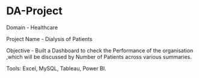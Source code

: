 # DA-Project
Domain - Healthcare

Project Name - Dialysis of Patients


Objective - Built a Dashboard to check the Performance of the organisation ,which will
be discussed by Number of Patients across various summaries.

Tools: Excel, MySQL, Tableau, Power BI.
